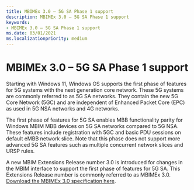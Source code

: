 ```yaml
---
title: MBIMEx 3.0 – 5G SA Phase 1 support
description: MBIMEx 3.0 – 5G SA Phase 1 support
keywords:
- MBIMEx 3.0 – 5G SA Phase 1 support
ms.date: 03/01/2021
ms.localizationpriority: medium
---
```


# MBIMEx 3.0 – 5G SA Phase 1 support

Starting with Windows 11, Windows OS supports the first phase of features for 5G systems with the next generation core network. These 5G systems are commonly referred to as 5G SA networks. They contain the new 5G Core Network (5GC) and are independent of Enhanced Packet Core (EPC) as used in 5G NSA networks and 4G networks.  

The first phase of features for 5G SA enables MBB functionality parity for Windows MBIM MBB devices on 5G SA networks compared to 5G NSA. These features include registration with 5GC and basic PDU sessions on default eMBB network slice. Note that this phase does not support more advanced 5G SA features such as multiple concurrent network slices and URSP rules.

A new MBIM Extensions Release number 3.0 is introduced for changes in the MBIM interface to support the first phase of features for 5G SA. This Extensions Release number is commonly referred to as MBIMEx 3.0. [Download the MBIMEx 3.0 specification here](https://download.microsoft.com/download/8/3/a/83a64106-a1f4-4a03-811f-4dbef2e3bf7a/MBIM%20extensions%20for%205G.docx).

